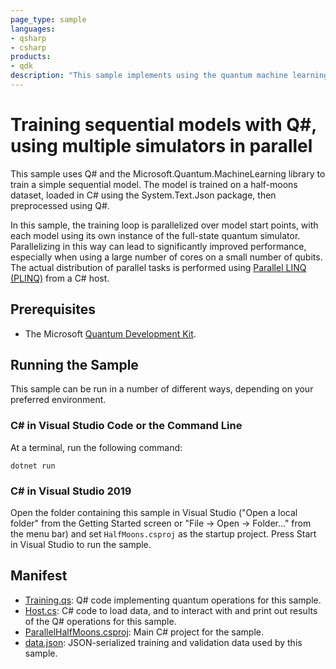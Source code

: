 ```yaml
---
page_type: sample
languages:
- qsharp
- csharp
products:
- qdk
description: "This sample implements using the quantum machine learning library to train a sequential model on the half-moons dataset, parallelizing over target machines."
---
```


# Training sequential models with Q#, using multiple simulators in parallel

This sample uses Q# and the Microsoft.Quantum.MachineLearning library to train a simple sequential model.
The model is trained on a half-moons dataset, loaded in C# using the System.Text.Json package, then preprocessed using Q#.

In this sample, the training loop is parallelized over model start points, with each model using its own instance of the full-state quantum simulator.
Parallelizing in this way can lead to significantly improved performance, especially when using a large number of cores on a small number of qubits.
The actual distribution of parallel tasks is performed using [Parallel LINQ (PLINQ)](https://docs.microsoft.com/en-us/dotnet/standard/parallel-programming/introduction-to-plinq) from a C# host.

## Prerequisites

- The Microsoft [Quantum Development Kit](https://docs.microsoft.com/azure/quantum/install-overview-qdk/).

## Running the Sample

This sample can be run in a number of different ways, depending on your preferred environment.

### C# in Visual Studio Code or the Command Line

At a terminal, run the following command:

```dotnetcli
dotnet run
```

### C# in Visual Studio 2019

Open the folder containing this sample in Visual Studio ("Open a local folder" from the Getting Started screen or "File → Open → Folder..." from the menu bar) and set `HalfMoons.csproj` as the startup project.
Press Start in Visual Studio to run the sample.

## Manifest

- [Training.qs](https://github.com/microsoft/Quantum/blob/main/samples/machine-learning/half-moons/Training.qs): Q# code implementing quantum operations for this sample.
- [Host.cs](https://github.com/microsoft/Quantum/blob/main/samples/machine-learning/half-moons/Host.cs): C# code to load data, and to interact with and print out results of the Q# operations for this sample.
- [ParallelHalfMoons.csproj](https://github.com/microsoft/Quantum/blob/main/samples/machine-learning/half-moons/HalfMoons.csproj): Main C# project for the sample.
- [data.json](https://github.com/microsoft/Quantum/blob/main/samples/machine-learning/half-moons/data.json): JSON-serialized training and validation data used by this sample.
